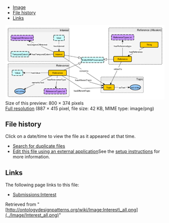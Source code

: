 * [Image](../Image/Interest_all.png#file)
* [File history](../Image/Interest_all.png#filehistory)
* [Links](../Image/Interest_all.png#filelinks)

[![Image:Interest all.png](../images/thumb/8/8b/Interest_all.png/800px-Interest_all.png)](../images/8/8b/Interest_all.png)  
Size of this preview: 800 × 374 pixels  
[Full resolution](../images/8/8b/Interest_all.png)‎ (887 × 415 pixel, file size: 42 KB, MIME type: image/png)

## File history

Click on a date/time to view the file as it appeared at that time.



  
* [Search for duplicate files](http://ontologydesignpatterns.org/wiki/Special:FileDuplicateSearch/Interest_all.png "Special:FileDuplicateSearch/Interest all.png")
* [Edit this file using an external application](http://ontologydesignpatterns.org/wiki/index.php?title=Image:Interest_all.png&action=edit&externaledit=true&mode=file "Image:Interest all.png")See the [setup instructions](http://www.mediawiki.org/wiki/Manual:External_editors "http://www.mediawiki.org/wiki/Manual:External_editors") for more information.

## Links



The following page links to this file:


* [Submissions:Interest](../Submissions/Interest "Submissions:Interest")


Retrieved from "[http://ontologydesignpatterns.org/wiki/Image:Interest\_all.png](../Image/Interest_all.png)"